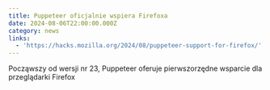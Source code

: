 ```yaml
---
title: Puppeteer oficjalnie wspiera Firefoxa
date: 2024-08-06T22:00:00.000Z
category: news
links:
  - 'https://hacks.mozilla.org/2024/08/puppeteer-support-for-firefox/'
---
```


Począwszy od wersji nr 23, Puppeteer oferuje pierwszorzędne wsparcie dla przeglądarki Firefox

